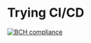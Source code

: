 # Trying CI/CD

[![BCH compliance](https://bettercodehub.com/edge/badge/Agnaev/ci-cd?branch=master)](https://bettercodehub.com/)

